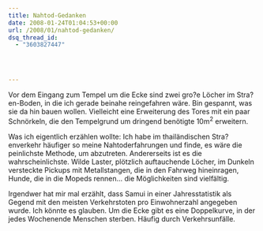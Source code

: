 ```yaml
---
title: Nahtod-Gedanken
date: 2008-01-24T01:04:53+00:00
url: /2008/01/nahtod-gedanken/
dsq_thread_id:
  - "3603827447"




---
```

Vor dem Eingang zum Tempel um die Ecke sind zwei gro?e Löcher im Stra?en-Boden, in die ich gerade beinahe reingefahren wäre. Bin gespannt, was sie da hin bauen wollen. Vielleicht eine Erweiterung des Tores mit ein paar Schnörkeln, die den Tempelgrund um dringend benötigte 10m<sup>2</sup> erweitern.

Was ich eigentlich erzählen wollte: Ich habe im thailändischen Stra?enverkehr häufiger so meine Nahtoderfahrungen und finde, es wäre die peinlichste Methode, um abzutreten. Andererseits ist es die wahrscheinlichste. Wilde Laster, plötzlich auftauchende Löcher, im Dunkeln versteckte Pickups mit Metallstangen, die in den Fahrweg hineinragen, Hunde, die in die Mopeds rennen... die Möglichkeiten sind vielfältig.

Irgendwer hat mir mal erzählt, dass Samui in einer Jahresstatistik als Gegend mit den meisten Verkehrstoten pro Einwohnerzahl angegeben wurde. Ich könnte es glauben. Um die Ecke gibt es eine Doppelkurve, in der jedes Wochenende Menschen sterben. Häufig durch Verkehrsunfälle.
